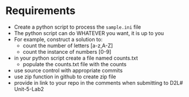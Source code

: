 # Requirements

- Create a python script to process the ```sample.ini``` file
- The python script can do WHATEVER you want, it is up to you
- For example, construct a solution to:
    - count the number of letters [a-z,A-Z]
    - count the instance of numbers [0-9]
- in your python script create a file named counts.txt
    - populate the counts.txt file with the counts
- use source control with appropriate commits
- use zip function in github to create zip file
- provide in link to your repo in the comments when submitting to D2L#   U n i t - 5 - L a b 2  
 